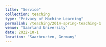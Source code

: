 ```yaml
---
title: "Service"
collection: teaching
type: "Privacy of Machine Learning"
permalink: /teaching/2014-spring-teaching-1
venue: "Saarland University"
date: 2022-10-1
location: "Saarbrucken, Germany"
---
```


